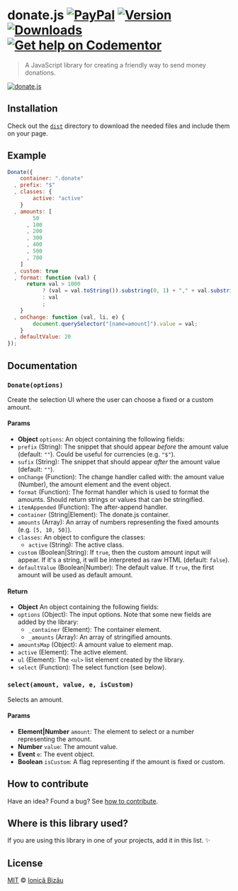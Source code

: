 # donate.js [![PayPal](https://img.shields.io/badge/%24-paypal-f39c12.svg)][paypal-donations] [![Version](https://img.shields.io/npm/v/donate.js.svg)](https://www.npmjs.com/package/donate.js) [![Downloads](https://img.shields.io/npm/dt/donate.js.svg)](https://www.npmjs.com/package/donate.js) [![Get help on Codementor](https://cdn.codementor.io/badges/get_help_github.svg)](https://www.codementor.io/johnnyb?utm_source=github&utm_medium=button&utm_term=johnnyb&utm_campaign=github)

> A JavaScript library for creating a friendly way to send money donations.

[![donate.js](http://i.imgur.com/zd8iezr.jpg)](http://ionicabizau.github.io/donate.js/example)

## Installation

Check out the [`dist`](/dist) directory to download the needed files and include them on your page.

## Example

```js
Donate({
    container: ".donate"
  , prefix: "$"
  , classes: {
        active: "active"
    }
  , amounts: [
        50
      , 100
      , 200
      , 300
      , 400
      , 500
      , 700
    ]
  , custom: true
  , format: function (val) {
      return val > 1000
           ? (val = val.toString()).substring(0, 1) + "," + val.substring(1)
           : val
           ;
    }
  , onChange: function (val, li, e) {
        document.querySelector("[name=amount]").value = val;
    }
  , defaultValue: 20
});
```

## Documentation

### `Donate(options)`
Create the selection UI where the user can choose a fixed or a custom amount.

#### Params
- **Object** `options`: An object containing the following fields:
 - `prefix` (String): The snippet that should appear *before* the amount value (default: `""`). Could be useful for currencies (e.g. `"$"`).
 - `sufix` (String): The snippet that should appear *after* the amount value (default: `""`).
 - `onChange` (Function): The change handler called with: the amount value (Number), the amount element and the event object.
 - `format` (Function): The format handler which is used to format the amounts. Should return strings or values that can be stringified.
 - `itemAppended` (Function): The after-append handler.
 - `container` (String|Element): The donate.js container.
 - `amounts` (Array): An array of numbers representing the fixed amounts (e.g. `[5, 10, 50]`).
 - `classes`: An object to configure the classes:
   - `active` (String): The active class.
 - `custom` (Boolean|String): If `true`, then the custom amount input will appear. If it's a string, it will be interpreted as raw HTML (default: `false`).
 - `defaultValue` (Boolean|Number): The default value. If `true`, the first amount will be used as default amount.

#### Return
- **Object** An object containing the following fields:
 - `options` (Object): The input options. Note that some new fields are added by the library:
   - `_container` (Element): The container element.
   - `_amounts` (Array): An array of stringified amounts.
 - `amountsMap` (Object): A amount value to element map.
 - `active` (Element): The active element.
 - `ul` (Element): The `<ul>` list element created by the library.
 - `select` (Function): The select function (see below).

### `select(amount, value, e, isCustom)`
Selects an amount.

#### Params
- **Element|Number** `amount`: The element to select or a number representing the amount.
- **Number** `value`: The amount value.
- **Event** `e`: The event object.
- **Boolean** `isCustom`: A flag representing if the amount is fixed or custom.

## How to contribute
Have an idea? Found a bug? See [how to contribute][contributing].

## Where is this library used?
If you are using this library in one of your projects, add it in this list. :sparkles:

## License

[MIT][license] © [Ionică Bizău][website]

[paypal-donations]: https://www.paypal.com/cgi-bin/webscr?cmd=_s-xclick&hosted_button_id=RVXDDLKKLQRJW
[donate-now]: http://i.imgur.com/6cMbHOC.png

[license]: http://showalicense.com/?fullname=Ionic%C4%83%20Biz%C4%83u%20%3Cbizauionica%40gmail.com%3E%20(http%3A%2F%2Fionicabizau.net)&year=2015#license-mit
[website]: http://ionicabizau.net
[contributing]: /CONTRIBUTING.md
[docs]: /DOCUMENTATION.md